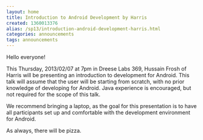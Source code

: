 ```yaml
---
layout: home
title: Introduction to Android Development by Harris
created: 1360013376
alias: /sp13/introduction-android-development-harris.html
categories: announcements
tags: announcements
---
```

Hello everyone!

This Thursday, 2013/02/07 at 7pm in Dreese Labs 369, Hussain Frosh of Harris will be presenting an introduction to development for Android. This talk will assume that the user will be starting from scratch, with no prior knowledge of developing for Android. Java experience is encouraged, but not required for the scope of this talk.

We recommend bringing a laptop, as the goal for this presentation is to have all participants set up and comfortable with the development environment for Android.

As always, there will be pizza.
